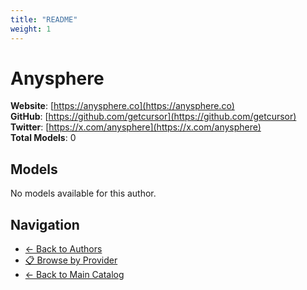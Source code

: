 ```yaml
---
title: "README"
weight: 1
---
```

# Anysphere

**Website**: [https://anysphere.co](https://anysphere.co)  
**GitHub**: [https://github.com/getcursor](https://github.com/getcursor)  
**Twitter**: [https://x.com/anysphere](https://x.com/anysphere)  
**Total Models**: 0

## Models

No models available for this author.

## Navigation

- [← Back to Authors](../README.md)
- [📋 Browse by Provider](../../providers/README.md)
- [← Back to Main Catalog](../../README.md)
